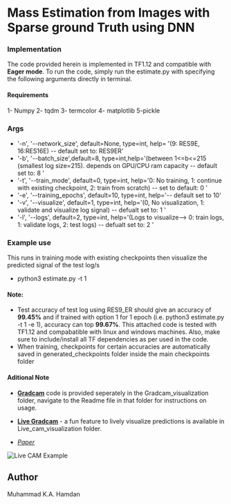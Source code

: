 
# Mass Estimation from Images with Sparse ground Truth using DNN
### Implementation
The code provided herein is implemented in TF1.12 and compatible with **Eager mode**.
To run the code, simply run the estimate.py with specifying the following arguments directly in terminal.

#### Requirements
1- Numpy 2- tqdm 3- termcolor 4- matplotlib 5-pickle

### Args
* '-n', '--network_size', default=None, type=int, help= '(9: RES9E, 16:RES16E) -- default set to: RES9ER'
* '-b', '--batch_size',default=8, type=int,help='(between 1<=b<=215 (smallest log size=215). depends on GPU/CPU ram capacity -- default set to: 8 '
* '-t', '--train_mode', default=0, type=int, help='0: No training, 1: continue with existing checkpoint, 2: train from scratch) -- set to default: 0 '
* '-e', '--training_epochs', default=10, type=int, help='-- default set to 10'
* '-v', '--visualize', default=1, type=int, help='(0, No visualization, 1: validate and visualize log signal) -- defualt set to: 1 '
* '-l', '--logs', default=2, type=int, help='(Logs to visualize--> 0: train logs, 1: validate logs, 2: test logs) -- defualt set to: 2 '

### Example use  
This runs in training mode with existing checkpoints then visualize the predicted signal of the test log/s
 - python3 estimate.py -t 1


#### Note:
* Test accuracy of test log using RES9_ER should give an accuracy of **99.45%** and if trained with option 1 for 1 epoch (i.e. python3 estimate.py -t 1 -e 1), accuracy can top **99.67%**. This attached code is tested with TF1.12 and compabatible with linux and windows machines. Also, make sure to include/install all TF dependencies as per used in the code.
* When training, checkpoints for certain accuracies are automatically saved in generated_checkpoints folder inside the main checkpoints folder

#### Aditional Note
* [**Gradcam**](Gradcam_visualization/) code is provided seperately in the Gradcam_visualization folder, navigate to the Readme file in that folder for instructions on usage.
* [**Live Gradcam**](Live_cam_visualization/) - a fun feature to lively visualize predictions is available in Live_cam_visualization folder.

* [*Paper*](https://arxiv.org/abs/1908.04387) 


![*Live CAM Example*](example_live_cam.gif)
## Author
Muhammad K.A. Hamdan
